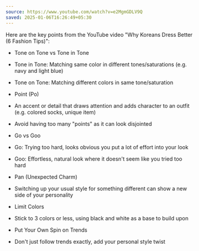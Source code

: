 ```yaml
---
source: https://www.youtube.com/watch?v=e2MgmGDLV9Q
saved: 2025-01-06T16:26:49+05:30
---
```

Here are the key points from the YouTube video "Why Koreans Dress Better (6 Fashion Tips)":  
  
- Tone on Tone vs Tone in Tone  
- Tone in Tone: Matching same color in different tones/saturations (e.g. navy and light blue)  
- Tone on Tone: Matching different colors in same tone/saturation  
  
- Point (Po)  
- An accent or detail that draws attention and adds character to an outfit (e.g. colored socks, unique item)  
- Avoid having too many "points" as it can look disjointed  
  
- Go vs Goo  
- Go: Trying too hard, looks obvious you put a lot of effort into your look  
- Goo: Effortless, natural look where it doesn't seem like you tried too hard  
  
- Pan (Unexpected Charm)  
- Switching up your usual style for something different can show a new side of your personality  
  
- Limit Colors  
- Stick to 3 colors or less, using black and white as a base to build upon  
  
- Put Your Own Spin on Trends  
- Don't just follow trends exactly, add your personal style twist